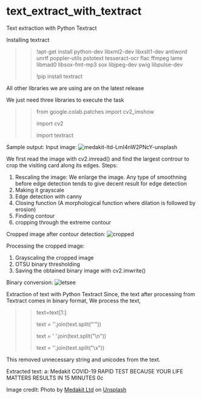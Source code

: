 # text_extract_with_textract
Text extraction with Python Textract

Installing textract

>>!apt-get install python-dev libxml2-dev libxslt1-dev antiword unrtf poppler-utils pstotext tesseract-ocr flac ffmpeg lame libmad0 libsox-fmt-mp3 sox libjpeg-dev swig libpulse-dev
>>
>>!pip install textract

All other libraries we are using are on the latest release

We just need three libraries to execute the task

>>from google.colab.patches import cv2_imshow
>>
>>import cv2
>>
>>import textract
>>
Sample output:
Input image:
![medakit-ltd-LmI4nW2PNcY-unsplash](https://user-images.githubusercontent.com/38774802/115117505-880aa880-9fbc-11eb-924a-819d6e3d7669.jpg)


We first read the image with cv2.imread() and find the largest controur to crop the visiting card along its edges.
Steps:
1) Rescaling the image: We enlarge the image. Any type of smoothning before edge detection tends to give decent result for edge detection
2) Making it grayscale
3) Edge detection with canny
4) Closing function (A morphological function where dilation is followed by erosion)
5) Finding contour
6) cropping through the extreme contour

Cropped image after contour detection:
![cropped](https://user-images.githubusercontent.com/38774802/115117515-948f0100-9fbc-11eb-9f87-a55075f99026.png)

Processing the cropped image:
1) Grayscaling the cropped image
2) OTSU binary thresholding
3) Saving the obtained binary image with cv2.imwrite()

Binary conversion:
![letsee](https://user-images.githubusercontent.com/38774802/115117523-a07ac300-9fbc-11eb-86d8-e9c32deb1715.PNG)

Extraction of text with Python Textract
Since, the text after processing from Textract comes in binary format, We process the text,


>>text=text[1:]
>>
>>text = ''.join(text.split("'"))
>>
>>text = ' '.join(text.split("\\n"))
>>
>>text = ''.join(text.split("\\x"))

This removed unnecessary string and unicodes from the text.

Extracted text:
   a: Medakit           COVID-19 RAPID TEST  BECAUSE YOUR LIFE MATTERS  RESULTS IN 15 MINUTES 0c


Image credit: 
Photo by <a href="https://unsplash.com/@medakit?utm_source=unsplash&utm_medium=referral&utm_content=creditCopyText">Medakit Ltd</a> on <a href="https://unsplash.com/s/photos/visiting-card?utm_source=unsplash&utm_medium=referral&utm_content=creditCopyText">Unsplash</a>
  
